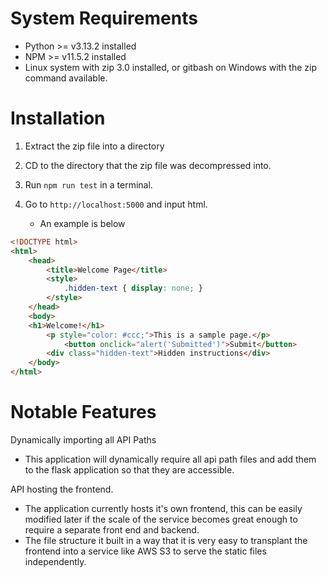 # System Requirements

* Python >= v3.13.2 installed
* NPM >= v11.5.2 installed
* Linux system with zip 3.0 installed, or gitbash on Windows with the zip command available.

# Installation

1. Extract the zip file into a directory
2. CD to the directory that the zip file was decompressed into.
3. Run `npm run test` in a terminal.
4. Go to `http://localhost:5000` and input html.

    * An example is below 
```html
<!DOCTYPE html>
<html>
    <head>
        <title>Welcome Page</title>
        <style>
            .hidden-text { display: none; }
        </style>
    </head>
    <body>
    <h1>Welcome!</h1>
        <p style="color: #ccc;">This is a sample page.</p>
            <button onclick="alert('Submitted')">Submit</button>
        <div class="hidden-text">Hidden instructions</div>
    </body>
</html>
```

# Notable Features

Dynamically importing all API Paths
- This application will dynamically require all api path files and add them to the flask application so that they are accessible.

API hosting the frontend.
- The application currently hosts it's own frontend, this can be easily modified later if the scale of the service becomes great enough to require a separate front end and backend.
- The file structure it built in a way that it is very easy to transplant the frontend into a service like AWS S3 to serve the static files independently.